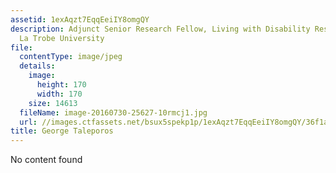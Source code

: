 ```yaml
---
assetid: 1exAqzt7EqqEeiIY8omgQY
description: Adjunct Senior Research Fellow, Living with Disability Research Centre,
  La Trobe University
file:
  contentType: image/jpeg
  details:
    image:
      height: 170
      width: 170
    size: 14613
  fileName: image-20160730-25627-10rmcj1.jpg
  url: //images.ctfassets.net/bsux5spekp1p/1exAqzt7EqqEeiIY8omgQY/36f1a714ca0dd9ace44f86a65b5349b4/image-20160730-25627-10rmcj1.jpg
title: George Taleporos
---
```

No content found